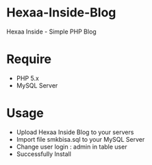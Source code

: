 # Hexaa-Inside-Blog
Hexaa Inside - Simple PHP Blog

# Require
- PHP 5.x
- MySQL Server

# Usage
- Upload Hexaa Inside Blog to your servers
- Import file smkbisa.sql to your MySQL Server
- Change user login : admin in table user
- Successfully Install
